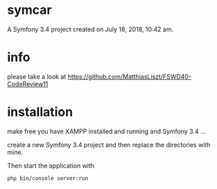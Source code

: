 symcar
======

A Symfony 3.4 project created on July 18, 2018, 10:42 am.

# info

please take a look at 
https://github.com/MatthiasLiszt/FSWD40-CodeReview11

# installation

make free you have XAMPP installed and running and Symfony 3.4 ...

create a new Symfony 3.4 project and then replace the directories 
with mine. 

Then start the application with 

<code>php bin/console server:run</code>
